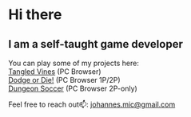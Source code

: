 <h1>Hi there</h1>
<h2>I am a self-taught game developer</h2>

You can play some of my projects here:
<br>
[Tangled Vines](https://paranoidgiants.itch.io/tangled-vines) (PC Browser)
<br>
[Dodge or Die!](https://frobros.itch.io/dodge-or-die) (PC Browser 1P/2P)
<br>
[Dungeon Soccer](https://frobros.itch.io/dungeon-soccer) (PC Browser 2P-only) 
<br>

Feel free to reach out📫: johannes.mic@gmail.com
